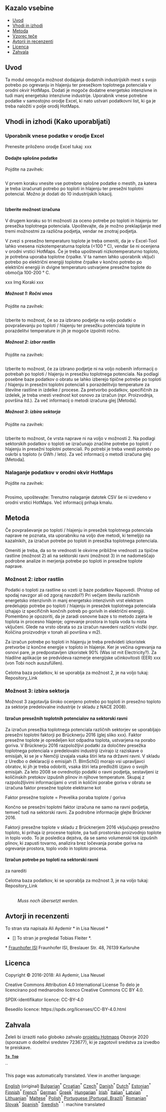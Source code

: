 <h2> Kazalo vsebine </h2><ul><li> <a href="#introduction">Uvod</a> </li><li> <a href="#inputs-and-outputs">Vhodi in izhodi</a> </li><li> <a href="#method">Metoda</a> </li><li> <a href="#sample-run">Vzorec teče</a> </li><li> <a href="#authors-and-reviewers">Avtorji in recenzenti</a> </li><li> <a href="#license">Licenca</a> </li><li> <a href="#acknowledgement">Zahvala</a> </li></ul><h2> Uvod </h2><p> Ta modul omogoča možnost dodajanja dodatnih industrijskih mest s svojo potrebo po ogrevanju in hlajenju ter presežkom toplotnega potenciala v orodni okvir HotMaps. Dodati je mogoče dodatne energetsko intenzivne in tudi manj energetsko intenzivne industrije. Uporabnik vnese potrebne podatke v samostojno orodje Excel, ki nato ustvari podatkovni list, ki ga je treba naložiti v polje orodij HotMaps. </p><h2> Vhodi in izhodi (Kako uporabljati) </h2><h3> Uporabnik vnese podatke v orodje Excel </h3><p> Prenesite priloženo orodje Excel tukaj: xxx </p><h4> Dodajte splošne podatke </h4><p> Pojdite na zavihek: <figure><img alt="" src="https://github.com/HotMaps/hotmaps_wiki/blob/master/Images/cm_add_industry_plant/General_information.PNG"/></figure></p><p> V prvem koraku vnesite vse potrebne splošne podatke o mestih, za katera je treba izračunati potrebo po toploti in hlajenju ter presežni toplotni potencial. Možno je dodati do 10 industrijskih lokacij. </p><figure><img alt="" src="https://github.com/HotMaps/hotmaps_wiki/blob/master/Images/cm_add_industry_plant/General_information_Box.PNG"/></figure><h4> Izberite možnost izračuna </h4><p> V drugem koraku so tri možnosti za oceno potrebe po toploti in hlajenju ter presežka toplotnega potenciala. Upoštevajte, da je možno preklapljanje med tremi možnostmi za različna podjetja, vendar ne znotraj podjetja. </p><p> V zvezi s presežno temperaturo toplote je treba omeniti, da je v Excel-Tool lahko vnesena nizkotemperaturna toplota (&lt;100 ° C), vendar še ni ocenjena v orodni vrstici HotMaps. Če je treba upoštevati nizkotemperaturno toploto, je potrebna uporaba toplotne črpalke. V ta namen lahko uporabnik vključi potrebo po električni energiji toplotne črpalke v končno potrebo po električni energiji in dvigne temperaturo ustvarjene presežne toplote do območja 100-200 ° C. </p><p> xxx Img Koraki xxx </p><h5> Možnost 1: Ročni vnos </h5><p> Pojdite na zavihek: <figure><img alt="" src="https://github.com/HotMaps/hotmaps_wiki/blob/master/Images/cm_add_industry_plant/Option1.PNG"/></figure></p><p> Izberite to možnost, če so za izbrano podjetje na voljo podatki o povpraševanju po toploti / hlajenju ter presežku potenciala toplote in porazdelitvi temperature in jih je mogoče izpolniti ročno. </p><h5> Možnost 2: izbor rastlin </h5><p> Pojdite na zavihek: <figure><img alt="" src="https://github.com/HotMaps/hotmaps_wiki/blob/master/Images/cm_add_industry_plant/Option2.PNG"/></figure></p><p> Izberite to možnost, če za izbrano podjetje ni na voljo nobenih informacij o potrebah po toploti / hlajenju in presežku toplotnega potenciala. Na podlagi posebne baze podatkov o obratu se lahko izberejo tipične potrebe po toploti / hlajenju in presežni toplotni potenciali s porazdelitvijo temperature za številne rastline in izdelke / procese. Za pretvorbo podatkov, specifičnih za izdelek, je treba vnesti vrednost kot osnovo za izračun (npr. Proizvodnja, površina itd.). Za več informacij o metodi izračuna glej [Metoda]. </p><h5> Možnost 3: izbira sektorja </h5><p> Pojdite na zavihek: <figure><img alt="" src="https://github.com/HotMaps/hotmaps_wiki/blob/master/Images/cm_add_industry_plant/Option3.PNG"/></figure></p><p> Izberite to možnost, če vrsta naprave ni na voljo v možnosti 2. Na podlagi sektorskih podatkov o toploti se izračunajo značilne potrebe po toploti / hlajenju in presežni toplotni potenciali. Po potrebi je treba vnesti potrebo po oskrbi s toploto (v GWh / leto). Za več informacij o metodi izračuna glej [Metoda]. </p><h3> Nalaganje podatkov v orodni okvir HotMaps </h3><p> Pojdite na zavihek: <figure><img alt="" src="https://github.com/HotMaps/hotmaps_wiki/blob/master/Images/cm_add_industry_plant/Data_Import.PNG"/></figure></p><p> Prosimo, upoštevajte: Trenutno nalaganje datotek CSV še ni izvedeno v orodni vrstici HotMaps. Več informacij prihaja kmalu. </p><h2> Metoda </h2><p> Če povpraševanje po toploti / hlajenju in presežek toplotnega potenciala naprave ne poznata, sta uporabniku na voljo dve metodi, ki temeljijo na kazalnikih, za izračun potrebe po toploti in presežka toplotnega potenciala. </p><p> Omeniti je treba, da so te vrednosti le okvirne približne vrednosti za tipične rastline (možnost 2) ali na sektorski ravni (možnost 3) in ne nadomeščajo podrobne analize in merjenja potrebe po toploti in presežne toplote naprave. </p><h3> Možnost 2: izbor rastlin </h3><p> Podatki o toploti za rastline so vzeti iz baze podatkov Napovedi. (Pristop od spodaj navzgor ali od zgoraj navzdol?) Pri večjem številu različnih energetsko intenzivnih in manj energetsko intenzivnih vrst elektrarn predelujejo potrebe po toploti / hlajenju in presežek toplotnega potenciala izhajajo iz specifičnih končnih potreb po gorivih in električni energiji. Pomembno je opozoriti, da je zaradi osnovne baze s to metodo zajeta le toplota in procesno hlajenje; ogrevanje prostora in topla voda tu nista vključeni. Glede na vrsto obrata so za izračun navedeni različni vložki (npr. Količina proizvodnje v tonah ali površina v m2). </p><p> Za izračun potrebe po toploti in hlajenju je treba predvideti izkoristek pretvorbe iz končne energije v toploto in hlajenje. Ker je večina ogrevanja na osnovi pare, je predpostavljen izkoristek 90% (Was ist mit Electricity?). Za hladilne aplikacije se predvideva razmerje energijske učinkovitosti (EER) xxx (von Tobi noch auszufüllen). </p><p> Celotna baza podatkov, ki se uporablja za možnost 2, je na voljo tukaj: Repository_Link </p><h3> Možnost 3: izbira sektorja </h3><p> Možnost 3 zagotavlja široko ocenjeno potrebo po toploti in presežno toploto za sektorje predelovalne industrije (v skladu z NACE 2008). </p><h4> Izračun presežnih toplotnih potencialov na sektorski ravni </h4><p> Za izračun presežka toplotnega potenciala različnih sektorjev se uporabljajo presežni toplotni faktorji po Brücknerju 2016 (glej sliko xxx). Faktor presežne toplote je opredeljen kot odpadna toplota, ustvarjena na porabo goriva. V Brücknerju 2016 razpoložljivi podatki za določitev presežka toplotnega potenciala v predelovalni industriji izvirajo iz raziskave o emisijah, ki se je v Nemčiji izvajala vsaka štiri leta na državni ravni. V skladu z Uredbo o deklaraciji o emisijah (1. BImSchG) morajo vsi upravljavci obratov, ki jih je treba odobriti, vsaka štiri leta predložiti izjavo o svojih emisijah. Za leto 2008 se ovrednotijo podatki o ravni podjetja, sestavljeni iz količinskih pretokov izpušnih plinov in njihove temperature. Skupaj z razpoložljivimi informacijami o vrsti in količini porabe goriva v obratu se izračuna faktor presežne toplote elektrarne kot </p><p> Faktor presežne toplote = Prevelika poraba toplote / goriva </p><p> Končno se presežni toplotni faktor izračuna ne samo na ravni podjetja, temveč tudi na sektorski ravni. Za podrobne informacije glejte Brückner 2016. </p><p> Faktorji presežne toplote v skladu z Brücknerjem 2016 vključujejo presežno toploto, ki prihaja iz procesne toplote, pa tudi prostorsko proizvodnjo toplote in toplo vodo. To je posledica dejstva, da se samo volumenski tok izpušnih plinov, ki zapusti tovarno, analizira brez ločevanja porabe goriva na ogrevanje prostora, toplo vodo in toploto procesa. </p><h4> Izračun potrebe po toploti na sektorski ravni </h4><p> za narediti </p><p> Celotna baza podatkov, ki se uporablja za možnost 3, je na voljo tukaj: Repository_Link </p><figure><img alt="" src="https://github.com/HotMaps/hotmaps_wiki/blob/master/Images/cm_add_industry_plant/Factors.PNG"/><figcaption> <i><br/> Muss noch übersetzt werden.</i> </figcaption></figure><h2> Avtorji in recenzenti </h2><p> To stran sta napisala Ali Aydemir * in Lisa Neusel * </p><ul><li> [] To stran je pregledal Tobias Fleiter *. </li></ul><p> * <a href="https://isi.fraunhofer.de/">Fraunhofer ISI</a> Fraunhofer ISI, Breslauer Str. 48, 76139 Karlsruhe </p><h2> Licenca </h2><p> Copyright © 2016-2018: Ali Aydemir, Lisa Neusel </p><p> Creative Commons Attribution 4.0 International License To delo je licencirano pod mednarodno licenco Creative Commons CC BY 4.0. </p><p> SPDX-identifikator licence: CC-BY-4.0 </p><p> Besedilo licence: https://spdx.org/licenses/CC-BY-4.0.html </p><h2> Zahvala </h2><p> Želeli bi izraziti našo globoko zahvalo <a href="https://www.hotmaps-project.eu">projektu Hotmaps</a> Obzorje 2020 (sporazum o dodelitvi sredstev 723677), ki je zagotovil sredstva za izvedbo te preiskave. </p><p><ins> <code><strong><a href="#table-of-contents">To Top</a></strong></code> </ins> </p><p> `` </p>

This page was automatically translated. View in another language:

[English](en-CM-Add-industry-plant) (original) [Bulgarian](bg-CM-Add-industry-plant)<sup>\*</sup> [Croatian](hr-CM-Add-industry-plant)<sup>\*</sup> [Czech](cs-CM-Add-industry-plant)<sup>\*</sup> [Danish](da-CM-Add-industry-plant)<sup>\*</sup> [Dutch](nl-CM-Add-industry-plant)<sup>\*</sup> [Estonian](et-CM-Add-industry-plant)<sup>\*</sup> [Finnish](fi-CM-Add-industry-plant)<sup>\*</sup> [French](fr-CM-Add-industry-plant)<sup>\*</sup> [German](de-CM-Add-industry-plant)<sup>\*</sup> [Greek](el-CM-Add-industry-plant)<sup>\*</sup> [Hungarian](hu-CM-Add-industry-plant)<sup>\*</sup> [Irish](ga-CM-Add-industry-plant)<sup>\*</sup> [Italian](it-CM-Add-industry-plant)<sup>\*</sup> [Latvian](lv-CM-Add-industry-plant)<sup>\*</sup> [Lithuanian](lt-CM-Add-industry-plant)<sup>\*</sup> [Maltese](mt-CM-Add-industry-plant)<sup>\*</sup> [Polish](pl-CM-Add-industry-plant)<sup>\*</sup> [Portuguese (Portugal, Brazil)](pt-CM-Add-industry-plant)<sup>\*</sup> [Romanian](ro-CM-Add-industry-plant)<sup>\*</sup> [Slovak](sk-CM-Add-industry-plant)<sup>\*</sup>  [Spanish](es-CM-Add-industry-plant)<sup>\*</sup> [Swedish](sv-CM-Add-industry-plant)<sup>\*</sup>
<sup>\*</sup>: machine translated

